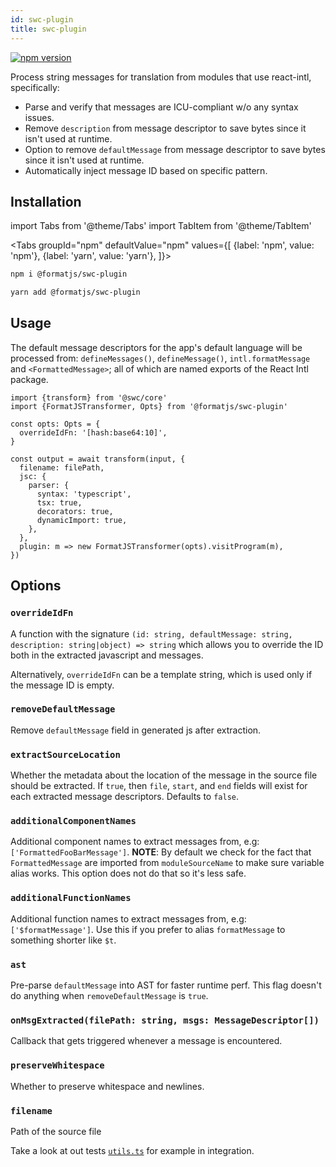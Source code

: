 ```yaml
---
id: swc-plugin
title: swc-plugin
---
```


[![npm version](https://badgen.net/npm/v/@formatjs/swc-plugin)](https://badgen.net/npm/v/@formatjs/swc-plugin)

Process string messages for translation from modules that use react-intl, specifically:

- Parse and verify that messages are ICU-compliant w/o any syntax issues.
- Remove `description` from message descriptor to save bytes since it isn't used at runtime.
- Option to remove `defaultMessage` from message descriptor to save bytes since it isn't used at runtime.
- Automatically inject message ID based on specific pattern.

## Installation

import Tabs from '@theme/Tabs'
import TabItem from '@theme/TabItem'

<Tabs
groupId="npm"
defaultValue="npm"
values={[
{label: 'npm', value: 'npm'},
{label: 'yarn', value: 'yarn'},
]}>
<TabItem value="npm">

```sh
npm i @formatjs/swc-plugin
```

</TabItem>
<TabItem value="yarn">

```sh
yarn add @formatjs/swc-plugin
```

</TabItem>
</Tabs>

## Usage

The default message descriptors for the app's default language will be processed from: `defineMessages()`, `defineMessage()`, `intl.formatMessage` and `<FormattedMessage>`; all of which are named exports of the React Intl package.

```tsx
import {transform} from '@swc/core'
import {FormatJSTransformer, Opts} from '@formatjs/swc-plugin'

const opts: Opts = {
  overrideIdFn: '[hash:base64:10]',
}

const output = await transform(input, {
  filename: filePath,
  jsc: {
    parser: {
      syntax: 'typescript',
      tsx: true,
      decorators: true,
      dynamicImport: true,
    },
  },
  plugin: m => new FormatJSTransformer(opts).visitProgram(m),
})
```

## Options

### **`overrideIdFn`**

A function with the signature `(id: string, defaultMessage: string, description: string|object) => string` which allows you to override the ID both in the extracted javascript and messages.

Alternatively, `overrideIdFn` can be a template string, which is used only if the message ID is empty.

### **`removeDefaultMessage`**

Remove `defaultMessage` field in generated js after extraction.

### **`extractSourceLocation`**

Whether the metadata about the location of the message in the source file should be extracted. If `true`, then `file`, `start`, and `end` fields will exist for each extracted message descriptors. Defaults to `false`.

### **`additionalComponentNames`**

Additional component names to extract messages from, e.g: `['FormattedFooBarMessage']`. **NOTE**: By default we check for the fact that `FormattedMessage` are imported from `moduleSourceName` to make sure variable alias works. This option does not do that so it's less safe.

### **`additionalFunctionNames`**

Additional function names to extract messages from, e.g: `['$formatMessage']`. Use this if you prefer to alias `formatMessage` to something shorter like `$t`.

### **`ast`**

Pre-parse `defaultMessage` into AST for faster runtime perf. This flag doesn't do anything when `removeDefaultMessage` is `true`.

### **`onMsgExtracted(filePath: string, msgs: MessageDescriptor[])`**

Callback that gets triggered whenever a message is encountered.

### **`preserveWhitespace`**

Whether to preserve whitespace and newlines.

### **`filename`**

Path of the source file

Take a look at out tests [`utils.ts`](https://github.com/formatjs/formatjs/blob/packages/swc-plugin/tests/utils.ts) for example in integration.
